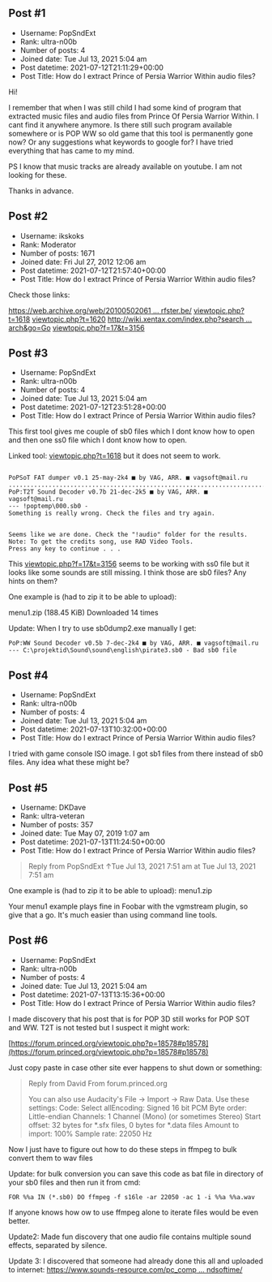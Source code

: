 ## Post #1
- Username: PopSndExt
- Rank: ultra-n00b
- Number of posts: 4
- Joined date: Tue Jul 13, 2021 5:04 am
- Post datetime: 2021-07-12T21:11:29+00:00
- Post Title: How do I extract Prince of Persia Warrior Within audio files?

Hi!

I remember that when I was still child I had some kind of program that extracted music files and audio files from Prince Of Persia Warrior Within. I cant find it anywhere anymore. Is there still such program available somewhere or is POP WW so old game that  this tool is permanently gone now? Or any suggestions what keywords to google for? I have tried everything that has came to my mind.

PS I know that music tracks are already available on youtube. I am not looking for these.


Thanks in advance.
## Post #2
- Username: ikskoks
- Rank: Moderator
- Number of posts: 1671
- Joined date: Fri Jul 27, 2012 12:06 am
- Post datetime: 2021-07-12T21:57:40+00:00
- Post Title: How do I extract Prince of Persia Warrior Within audio files?

Check those links:

[https://web.archive.org/web/20100502061 ... rfster.be/](https://web.archive.org/web/20100502061619/http://prince.turfster.be/)
[viewtopic.php?t=1618](https://forum.xentax.com/viewtopic.php?t=1618)
[viewtopic.php?t=1620](https://forum.xentax.com/viewtopic.php?t=1620)
[http://wiki.xentax.com/index.php?search ... arch&go=Go](http://wiki.xentax.com/index.php?search=sb0&title=Special%3ASearch&go=Go)
[viewtopic.php?f=17&t=3156](https://forum.xentax.com/viewtopic.php?f=17&t=3156)
## Post #3
- Username: PopSndExt
- Rank: ultra-n00b
- Number of posts: 4
- Joined date: Tue Jul 13, 2021 5:04 am
- Post datetime: 2021-07-12T23:51:28+00:00
- Post Title: How do I extract Prince of Persia Warrior Within audio files?

This first tool gives me couple of  sb0 files which I dont know how to open and then one ss0 file which I dont know how to open.

Linked tool: [viewtopic.php?t=1618](https://forum.xentax.com/viewtopic.php?t=1618) but it does not seem to work.

```

PoPSoT FAT dumper v0.1 25-may-2k4 ■ by VAG, ARR. ■ vagsoft@mail.ru
....................................................................................................................................................
PoP:T2T Sound Decoder v0.7b 21-dec-2k5 ■ by VAG, ARR. ■ vagsoft@mail.ru
--- !poptemp\000.sb0 -
Something is really wrong. Check the files and try again.


Seems like we are done. Check the "!audio" folder for the results.
Note: To get the credits song, use RAD Video Tools.
Press any key to continue . . .

```


This [viewtopic.php?f=17&t=3156](https://forum.xentax.com/viewtopic.php?f=17&t=3156) seems to be working with ss0 file but it looks like some sounds are still missing. I think those are sb0 files? Any hints on them?

One example is (had to zip it to be able to upload):


 menu1.zip
(188.45 KiB) Downloaded 14 times



Update: When I try to use sb0dump2.exe manually I get:

```
PoP:WW Sound Decoder v0.5b 7-dec-2k4 ■ by VAG, ARR. ■ vagsoft@mail.ru
--- C:\projektid\Sound\sound\english\pirate3.sb0 - Bad sb0 file
```
## Post #4
- Username: PopSndExt
- Rank: ultra-n00b
- Number of posts: 4
- Joined date: Tue Jul 13, 2021 5:04 am
- Post datetime: 2021-07-13T10:32:00+00:00
- Post Title: How do I extract Prince of Persia Warrior Within audio files?

I tried with game console ISO image. I got sb1 files from there instead of sb0 files. Any idea what these might be?
## Post #5
- Username: DKDave
- Rank: ultra-veteran
- Number of posts: 357
- Joined date: Tue May 07, 2019 1:07 am
- Post datetime: 2021-07-13T11:24:50+00:00
- Post Title: How do I extract Prince of Persia Warrior Within audio files?

> Reply from PopSndExt ↑Tue Jul 13, 2021 7:51 am at Tue Jul 13, 2021 7:51 am
>
> 
One example is (had to zip it to be able to upload):
menu1.zip

Your menu1 example plays fine in Foobar with the vgmstream plugin, so give that a go.  It's much easier than using command line tools.
## Post #6
- Username: PopSndExt
- Rank: ultra-n00b
- Number of posts: 4
- Joined date: Tue Jul 13, 2021 5:04 am
- Post datetime: 2021-07-13T13:15:36+00:00
- Post Title: How do I extract Prince of Persia Warrior Within audio files?

I made discovery that his post that is for POP 3D still works for POP SOT and WW. T2T is not tested but I suspect it might work:

[https://forum.princed.org/viewtopic.php?p=18578#p18578](https://forum.princed.org/viewtopic.php?p=18578#p18578)

Just copy paste in case other site ever happens to shut down or something:

> Reply from David From forum.princed.org
>
> You can also use Audacity's File -> Import -> Raw Data.
Use these settings:
Code: Select allEncoding: Signed 16 bit PCM
Byte order: Little-endian
Channels: 1 Channel (Mono) (or sometimes Stereo)
Start offset: 32 bytes for *.sfx files, 0 bytes for *.data files
Amount to import: 100%
Sample rate: 22050 Hz

Now I just have to figure out how to do these steps in ffmpeg to bulk convert them to wav files

Update:  for bulk conversion you can save this code as bat file in directory of your sb0 files and then run it from cmd:

```
FOR %%a IN (*.sb0) DO ffmpeg -f s16le -ar 22050 -ac 1 -i %%a %%a.wav
```


If anyone knows how ow to use ffmpeg alone to iterate files would be even better.

Update2: Made fun discovery that one audio file contains multiple sound effects, separated by silence.

Update 3: I discovered that someone had already done this all and uploaded to internet:
[https://www.sounds-resource.com/pc_comp ... ndsoftime/](https://www.sounds-resource.com/pc_computer/princeofpersiathesandsoftime/)
